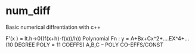 # num_diff
Basic numerical diffrentiation with c++


F’(x ) = lt.h->0((f(x+h)-f(x))/h))
Polynomial Fn : y = A+Bx+Cx^2+....EX^4+… (10 DEGREE POLY = 11 COEFFS)
A,B,C – POLY CO-EFFS/CONST
